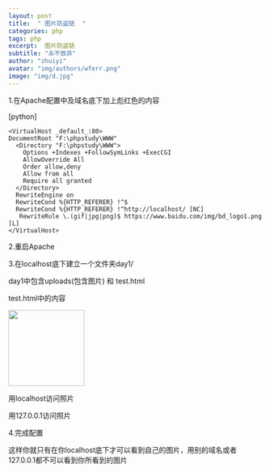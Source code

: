 ```yaml
---
layout: post
title:  " 图片防盗链  "
categories: php
tags: php 
excerpt:  图片防盗链 
subtitle: "永不放弃"
author: "zhuiyi"
avatar: "img/authors/wferr.png"
image: "img/d.jpg"
---
```



1.在Apache配置中及域名底下加上彪红色的内容

[python] 

    <VirtualHost _default_:80>  
    DocumentRoot "F:\phpstudy\WWW"  
      <Directory "F:\phpstudy\WWW">  
        Options +Indexes +FollowSymLinks +ExecCGI  
        AllowOverride All  
        Order allow,deny  
        Allow from all  
        Require all granted  
      </Directory>  
      RewriteEngine on  
      RewriteCond %{HTTP_REFERER} !^$  
      RewriteCond %{HTTP_REFERER} !^http://localhost/ [NC]  
       RewriteRule \.(gif|jpg|png)$ https://www.baidu.com/img/bd_logo1.png [L]  
    </VirtualHost>  



2.重启Apache

3.在localhost底下建立一个文件夹day1/

day1中包含uploads(包含图片)  和 test.html

test.html中的内容

<img src="http://localhost/study_three/uploads/one.jpg" width="150px" height="150px"/>

用localhost访问照片


用127.0.0.1访问照片




4.完成配置

这样你就只有在你localhost底下才可以看到自己的图片，用别的域名或者127.0.0.1都不可以看到你所看到的图片


